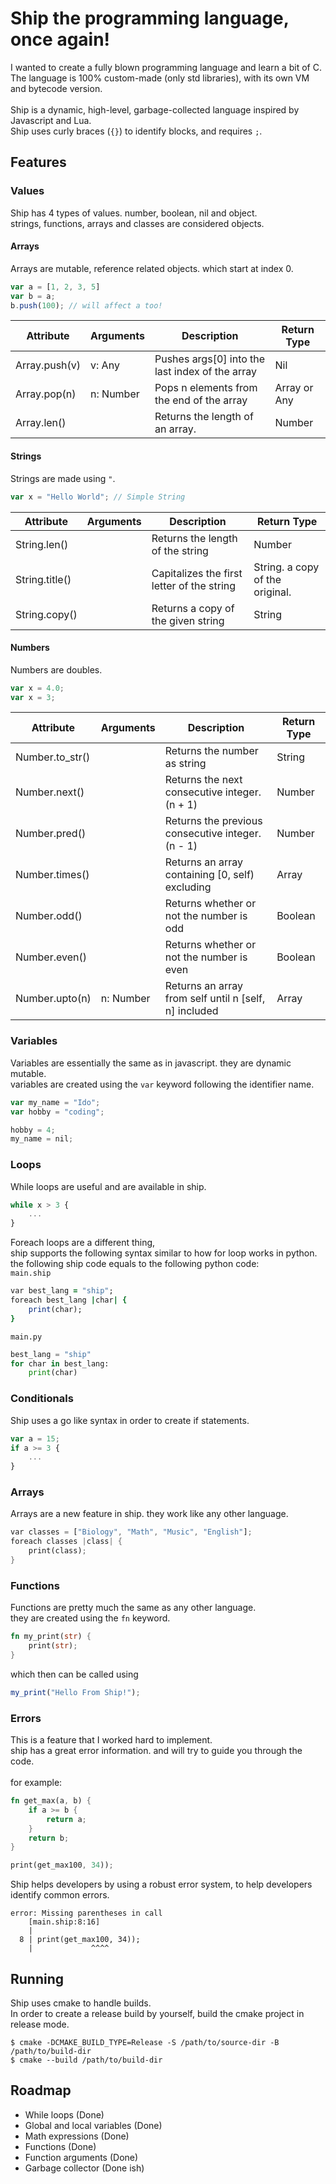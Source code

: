 # Ship the programming language, once again!

I wanted to create a fully blown programming language and learn a bit of C.\
The language is 100% custom-made (only std libraries), with its own VM and bytecode version.\
\
Ship is a dynamic, high-level, garbage-collected language inspired by Javascript and Lua.\
Ship uses curly braces (`{}`) to identify blocks, and requires `;`.


## Features
### Values
Ship has 4 types of values.
number, boolean, nil and object.\
strings, functions, arrays and classes are considered objects.


#### Arrays
Arrays are mutable, reference related objects. which start at index 0.
```javascript
var a = [1, 2, 3, 5]
var b = a;
b.push(100); // will affect a too!
```

| Attribute     | Arguments | Description                                     | Return Type  |
|---------------|-----------|-------------------------------------------------|--------------|
| Array.push(v) | v: Any    | Pushes args[0] into the last index of the array | Nil          |
| Array.pop(n)  | n: Number | Pops n elements from the end of the array       | Array or Any |
| Array.len()   |           | Returns the length of an array.                 | Number       |

#### Strings
Strings are made using `"`.
```javascript
var x = "Hello World"; // Simple String
```
| Attribute      | Arguments | Description                                | Return Type                     |
|----------------|-----------|--------------------------------------------|---------------------------------|
| String.len()   |           | Returns the length of the string           | Number                          |
| String.title() |           | Capitalizes the first letter of the string | String. a copy of the original. |
| String.copy()  |           | Returns a copy of the given string         | String                          |


#### Numbers
Numbers are doubles.
```javascript
var x = 4.0;
var x = 3;
```


| Attribute       | Arguments | Description                                           | Return Type |
|-----------------|-----------|-------------------------------------------------------|-------------|
| Number.to_str() |           | Returns the number as string                          | String      |
| Number.next()   |           | Returns the next consecutive integer. (n + 1)         | Number      |
| Number.pred()   |           | Returns the previous consecutive integer. (n - 1)     | Number      |
| Number.times()  |           | Returns an array containing [0, self) excluding       | Array       |
| Number.odd()    |           | Returns whether or not the number is odd              | Boolean     |
| Number.even()   |           | Returns whether or not the number is even             | Boolean     |
| Number.upto(n)  | n: Number | Returns an array from self until n [self, n] included | Array       |

### Variables
Variables are essentially the same as in javascript. they are dynamic mutable.\
variables are created using the `var` keyword following the identifier name. 
```javascript
var my_name = "Ido";
var hobby = "coding";

hobby = 4;
my_name = nil;
```

### Loops
While loops are useful and are available in ship.
```javascript
while x > 3 {
    ...
}
```

Foreach loops are a different thing,\
ship supports the following syntax similar to how for loop works in python.\
the following ship code equals to the following python code:\
`main.ship`
```ruby
var best_lang = "ship";
foreach best_lang |char| {
    print(char);
}
```
`main.py`
```python
best_lang = "ship"
for char in best_lang:
    print(char)
```



### Conditionals
Ship uses a go like syntax in order to create if statements.
```javascript
var a = 15;
if a >= 3 {
    ...
}
```

### Arrays
Arrays are a new feature in ship. they work like any other language.
```rust
var classes = ["Biology", "Math", "Music", "English"];
foreach classes |class| {
    print(class);
}
```

### Functions
Functions are pretty much the same as any other language.\
they are created using the `fn` keyword.
```rust
fn my_print(str) {
    print(str);
}
```
which then can be called using
```javascript
my_print("Hello From Ship!");
```

### Errors
This is a feature that I worked hard to implement.\
ship has a great error information. and will try to guide you through the code.\
\
for example:
```rust
fn get_max(a, b) {
    if a >= b {
        return a;
    }
    return b;
}

print(get_max100, 34));
```
Ship helps developers by using a robust error system, to help developers identify common errors.
```
error: Missing parentheses in call
    [main.ship:8:16]
    |
  8 | print(get_max100, 34));
    |             ^^^^
```

## Running
Ship uses cmake to handle builds.\
In order to create a release build by yourself, build the cmake project in release mode.
```
$ cmake -DCMAKE_BUILD_TYPE=Release -S /path/to/source-dir -B /path/to/build-dir
$ cmake --build /path/to/build-dir
```

## Roadmap
- While loops (Done)
- Global and local variables (Done)
- Math expressions (Done)
- Functions (Done)
- Function arguments (Done)
- Garbage collector (Done ish)

